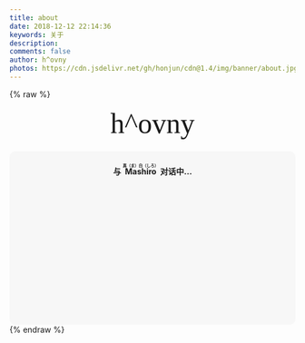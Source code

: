```yaml
---
title: about
date: 2018-12-12 22:14:36
keywords: 关于
description: 
comments: false
author: h^ovny
photos: https://cdn.jsdelivr.net/gh/honjun/cdn@1.4/img/banner/about.jpg
---
```

{% raw %}
<!-- <div class="moe-mashiro" style="text-align:center; font-size: 50px; margin-bottom: 20px;">[さくら荘のhojun]</div> -->
<div class="moe-mashiro" style="text-align:center; font-size: 50px; font-family: Segoe Print;margin-bottom: 20px;">h^ovny</div>
<div id="hello-mashiro" class="popcontainer" style="min-height: 300px; padding: 2px 6px 4px; background-color: rgba(242, 242, 242, 0.5); border-radius: 10px;">
  <center>
  <p>
  </p>
  <h4>
  与&nbsp;<ruby>
  Mashiro&nbsp;<rp>
  （</rp>
  <rt>
  真（ま）白（しろ）</rt>
  <rp>
  ）</rp>
  </ruby>
  对话中...</h4>
  <p>
  </p>
  </center>
  <bot-ui></botui>
</div>
<script src="https://cdn.jsdelivr.net/vue/latest/vue.min.js"></script>
<script src="https://unpkg.com/botui/build/botui.min.js"></script>
<script>
function bot_ui_ini() {
    var botui = new BotUI("hello-mashiro");
    botui.message.add({
        delay: 800,
        content: "Hi, there111👋"
    }).then(function () {
        botui.message.add({
            delay: 1100,
            content: "这里是 Mashiro"
        }).then(function () {
            botui.message.add({
                delay: 1100,
                content: "一个可爱的蓝孩子~"
            }).then(function () {
                botui.action.button({
                    delay: 1600,
                    action: [{
                        text: "然后呢？ 😃",
                        value: "sure"
                    }, {
                        text: "少废话！ 🙄",
                        value: "skip"
                    }]
                }).then(function (a) {
                    "sure" == a.value && sure();
                    "skip" == a.value && end()
                })
            })
        })
    });
    var sure = function () {
            botui.message.add({
                delay: 600,
                content: "😘"
            }).then(function () {
                secondpart()
            })
        },
        end = function () {
            botui.message.add({
                delay: 600,
                content: "![...](https://view.moezx.cc/images/2018/05/06/a1c4cd0452528b572af37952489372b6.md.jpg)"
            })
        },
        secondpart = function () {
            botui.message.add({
                delay: 1500,
                content: "目前就读于上海财经大学"
            }).then(function () {
                botui.message.add({
                    delay: 1500,
                    content: "向往技术却误入商科，但后来喜欢上了经济学…"
                }).then(function () {
                    botui.message.add({
                        delay: 1200,
                        content: "因为数据分析也需要Coder嘛"
                    }).then(function () {
                        botui.message.add({
                            delay: 1500,
                            content: "主攻 R 语言和 Python，略懂 STATA，偶尔也折腾 HTML/CSS/JavaScript/PHP"
                        }).then(function () {
                            botui.message.add({
                                delay: 1500,
                                content: "研究的方向，是经济/金融方向的数据分析（data science）以及机器学习（machine learning）"
                            }).then(function () {
                                botui.message.add({
                                    delay: 1800,
                                    content: "喜欢画画，希望有一天能够被称为画师"
                                }).then(function () {
                                    botui.action.button({
                                        delay: 1100,
                                        action: [{
                                            text: "为什么叫Mashiro呢？ 🤔",
                                            value: "why-mashiro"
                                        }]
                                    }).then(function (a) {
                                        thirdpart()
                                    })
                                })
                            })
                        })
                    })
                })
            })
        },
        thirdpart = function () {
            botui.message.add({
                delay: 1E3,
                content: "Mashiro以及站名都来自一部动画，因为和主角有一样的爱好~ 如果有兴趣可以找找首页上的视频~"
            }).then(function () {
                botui.action.button({
                    delay: 1500,
                    action: [{
                        text: "为什么是白猫呢？ 🤔",
                        value: "why-cat"
                    }]
                }).then(function (a) {
                    fourthpart()
                })
            })
        },
        fourthpart = function () {
            botui.message.add({
                delay: 1E3,
                content: "因为对GitHub有种执念… "
            }).then(function () {
                botui.message.add({
                    delay: 1100,
                    content: "而且我真的是猫控！"
                }).then(function () {
                    botui.action.button({
                        delay: 1500,
                        action: [{
                            text: "域名有什么含意吗？(ง •_•)ง",
                            value: "why-domain"
                        }]
                    }).then(function (a) {
                        fifthpart()
                    })
                })
            })
        },
        fifthpart = function () {
            botui.message.add({
                delay: 1E3,
                content: "emmmm，看备案信息你就知道了=.= 本来想要zheng.xin的，但50万真买不起。。"
            }).then(function () {
                botui.message.add({
                    delay: 1600,
                    content: "那么，仔细看看我的博客吧？ ^_^"
                })
            })
        } 
}
bot_ui_ini()
</script>
{% endraw %}